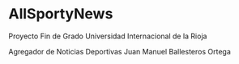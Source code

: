 # AllSportyNews
Proyecto Fin de Grado Universidad Internacional de la Rioja

Agregador de Noticias Deportivas
Juan Manuel Ballesteros Ortega
